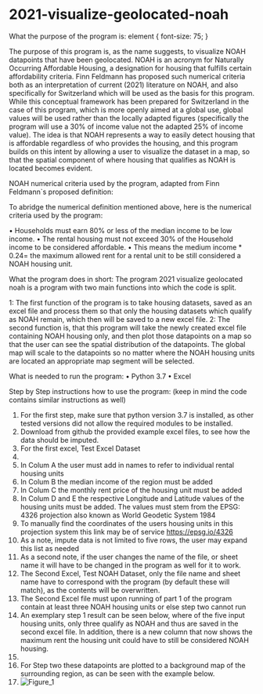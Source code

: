 # 2021-visualize-geolocated-noah

What the purpose of the program is: element {
  font-size: 75;
} 

The purpose of this program is, as the name suggests, to visualize NOAH datapoints that have been geolocated. NOAH is an acronym for Naturally Occurring Affordable Housing, a designation for housing that fulfills certain affordability criteria. Finn Feldmann has proposed such numerical criteria both as an interpretation of current (2021) literature on NOAH, and also specifically for Switzerland which will be used as the basis for this program. While this conceptual framework has been prepared for Switzerland in the case of this program, which is more openly aimed at a global use, global values will be used rather than the locally adapted figures (specifically the program will use a 30% of income value not the adapted 25% of income value). The idea is that NOAH represents a way to easily detect housing that is affordable regardless of who provides the housing, and this program builds on this intent by allowing a user to visualize the dataset in a map, so that the spatial component of where housing that qualifies as NOAH is located becomes evident. 

NOAH numerical criteria used by the program, adapted from Finn Feldmann`s proposed definition: 

To abridge the numerical definition mentioned above, here is the numerical criteria used by the program: 

•	Households must earn 80% or less of the median income to be low income.
•	The rental housing must not exceed 30% of the Household income to be considered affordable.
•	This means the medium income * 0.24= the maximum allowed rent for a rental unit to be still considered a NOAH housing unit. 

What the program does in short:
The program 2021 visualize geolocated noah is a program with two main functions into which the code is split. 

1: The first function of the program is to take housing datasets, saved as an excel file and process them so that only the housing datasets which qualify as NOAH remain, which then will be saved to a new excel file.
2: The second function is, that this program will take the newly created excel file containing NOAH housing only, and then plot those datapoints on a map so that the user can see the spatial distribution of the datapoints. The global map will scale to the datapoints so no matter where the NOAH housing units are located an appropriate map segment will be selected.

What is needed to run the program: 
•	Python 3.7
•	Excel

Step by Step instructions how to use the program: (keep in mind the code contains similar instructions as well) 
1.	For the first step, make sure that python version 3.7 is installed, as other tested versions did not allow the required modules to be installed.
2.	Download from github the provided example excel files, to see how the data should be imputed. 
3.	For the first excel, Test Excel Dataset
4.	 
5.	In Colum A the user must add in names to refer to individual rental housing units 
6.	In Colum B the median income of the region must be added
7.	In Colum C the monthly rent price of the housing unit must be added
8.	In Colum D and E the respective Longitude and Latitude values of the housing units must be added. The values must stem from the EPSG: 4326 projection also known as World Geodetic System 1984
9.	To manually find the coordinates of the users housing units in this projection system this link may be of service https://epsg.io/4326
10.	As a note, impute data is not limited to five rows, the user may expand this list as needed
11.	As a second note, if the user changes the name of the file, or sheet name it will have to be changed in the program as well for it to work.
12.	The Second Excel, Test NOAH Dataset, only the file name and sheet name have to correspond with the program (by default these will match), as the contents will be overwritten. 
13.	The Second Excel file must upon running of part 1 of the program contain at least three NOAH housing units or else step two cannot run
14.	An exemplary step 1 result can be seen below, where of the five input housing units, only three qualify as NOAH and thus are saved in the second excel file. In addition, there is a new column that now shows the maximum rent the housing unit could have to still be considered NOAH housing.
15.	 
16.	For Step two these datapoints are plotted to a background map of the surrounding region, as can be seen with the example below. 
17.	 ![Figure_1](https://user-images.githubusercontent.com/79707125/137979655-3438ce91-4bca-49af-a3b1-b0f456701c13.png)


